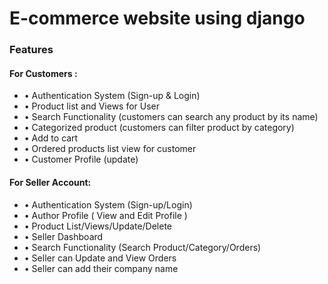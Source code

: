 # E-commerce website using django 

### Features

#### For Customers :
- • Authentication System (Sign-up & Login)
- • Product list and Views for User
- • Search Functionality (customers can search any product by its name)
- • Categorized product (customers can filter product by category)
- • Add to cart
- • Ordered products list view for customer
- • Customer Profile (update)

#### For Seller Account:
- • Authentication System (Sign-up/Login)
- • Author Profile ( View and Edit Profile )
- • Product List/Views/Update/Delete
- • Seller Dashboard
- • Search Functionality (Search Product/Category/Orders)
- • Seller can Update and View Orders
- • Seller can add their company name
